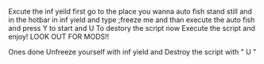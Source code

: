 Excute the inf yeild first go to the place you wanna auto fish stand still and in the hotbar in inf 
yield and type ;freeze me and than execute  the auto fish and press Y to start and U To destory the 
script now Execute the script and enjoy!
LOOK  OUT FOR MODS!!

Ones done Unfreeze yourself with inf yield and Destroy the script with " U " 
